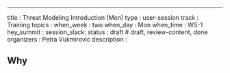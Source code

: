 ---
title        : Threat Modeling Introduction (Mon)
type         : user-session
track        : Training
topics       : 
when_week    : two
when_day     : Mon
when_time    : WS-1
hey_summit   :
session_slack:
status       : draft           # draft, review-content, done
organizers   : Petra Vukmirovic
description  : 

## Why

<!--Add intro-->
